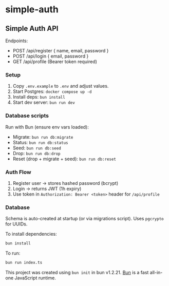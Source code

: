 # simple-auth

## Simple Auth API

Endpoints:

- POST /api/register { name, email, password }
- POST /api/login { email, password }
- GET /api/profile (Bearer token required)

### Setup

1. Copy `.env.example` to `.env` and adjust values.
2. Start Postgres: `docker compose up -d`
3. Install deps: `bun install`
4. Start dev server: `bun run dev`

### Database scripts

Run with Bun (ensure env vars loaded):

- Migrate: `bun run db:migrate`
- Status: `bun run db:status`
- Seed: `bun run db:seed`
- Drop: `bun run db:drop`
- Reset (drop + migrate + seed): `bun run db:reset`

### Auth Flow

1. Register user -> stores hashed password (bcrypt)
2. Login -> returns JWT (1h expiry)
3. Use token in `Authorization: Bearer <token>` header for `/api/profile`

### Database

Schema is auto-created at startup (or via migrations script). Uses `pgcrypto` for UUIDs.

To install dependencies:

```bash
bun install
```

To run:

```bash
bun run index.ts
```

This project was created using `bun init` in bun v1.2.21. [Bun](https://bun.com) is a fast all-in-one JavaScript runtime.
